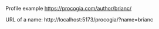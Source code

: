 Profile example
https://procogia.com/author/brianc/

URL of a name:
http://localhost:5173/procogia/?name=brianc
